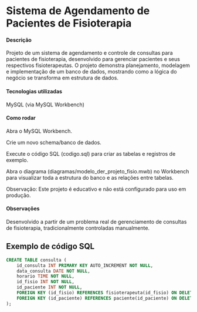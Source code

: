 # Sistema de Agendamento de Pacientes de Fisioterapia
#### Descrição

Projeto de um sistema de agendamento e controle de consultas para pacientes de fisioterapia, desenvolvido para gerenciar pacientes e seus respectivos fisioterapeutas.
O projeto demonstra planejamento, modelagem e implementação de um banco de dados, mostrando como a lógica do negócio se transforma em estrutura de dados.

#### Tecnologias utilizadas

MySQL (via MySQL Workbench)

#### Como rodar

Abra o MySQL Workbench.

Crie um novo schema/banco de dados.

Execute o código SQL (codigo.sql) para criar as tabelas e registros de exemplo.

Abra o diagrama (diagramas/modelo_der_projeto_fisio.mwb) no Workbench para visualizar toda a estrutura do banco e as relações entre tabelas.

Observação: Este projeto é educativo e não está configurado para uso em produção.

#### Observações

Desenvolvido a partir de um problema real de gerenciamento de consultas de fisioterapia, tradicionalmente controladas manualmente.

## Exemplo de código SQL
```sql
CREATE TABLE consulta (
    id_consulta INT PRIMARY KEY AUTO_INCREMENT NOT NULL,
    data_consulta DATE NOT NULL,
    horario TIME NOT NULL,
    id_fisio INT NOT NULL,
    id_paciente INT NOT NULL,
    FOREIGN KEY (id_fisio) REFERENCES fisioterapeuta(id_fisio) ON DELETE CASCADE,
    FOREIGN KEY (id_paciente) REFERENCES paciente(id_paciente) ON DELETE CASCADE
);
